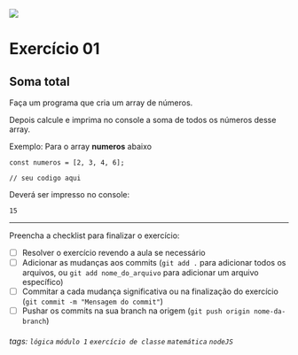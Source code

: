 ![](https://i.imgur.com/xG74tOh.png)

# Exercício 01

## Soma total

Faça um programa que cria um array de números.

Depois calcule e imprima no console a soma de todos os números desse array.

Exemplo: Para o array **numeros** abaixo

```javascript=
const numeros = [2, 3, 4, 6];

// seu codigo aqui
```

Deverá ser impresso no console:

```
15
```

---

Preencha a checklist para finalizar o exercício:

-   [ ] Resolver o exercício revendo a aula se necessário
-   [ ] Adicionar as mudanças aos commits (`git add .` para adicionar todos os arquivos, ou `git add nome_do_arquivo` para adicionar um arquivo específico)
-   [ ] Commitar a cada mudança significativa ou na finalização do exercício (`git commit -m "Mensagem do commit"`)
-   [ ] Pushar os commits na sua branch na origem (`git push origin nome-da-branch`)

###### tags: `lógica` `módulo 1` `exercício de classe` `matemática` `nodeJS`